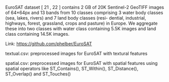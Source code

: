 EuroSAT dataset [ 21 , 22 ] contains 2 GB of 20K Sentinel-2 GeoTIFF images of 64×64px and 13 bands from 10 classes comprising 3 water body classes (sea, lakes, rivers) and 7 land body classes (resi-
dential, industrial, highways, forest, grassland, crops and pasture) in Europe. We aggregate these into two classes with water class containing 5.5K images and land class containing 14.5K images.

Link: https://github.com/phelber/EuroSAT

textual.csv: preprocessed images for EuroSAT with textural features



spatial.csv: preprocessed images for EuroSAT with spatial features using spatial operators like ST_Contains(), ST_Within(), ST_Distance(), ST_Overlap() and ST_Touches()
